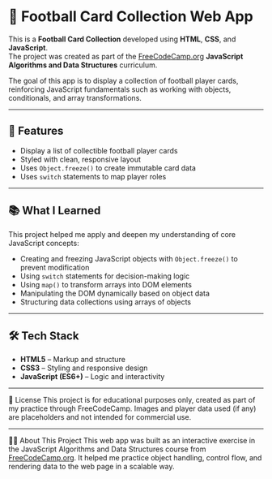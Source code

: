 # 🏈 Football Card Collection Web App

This is a **Football Card Collection** developed using **HTML**, **CSS**, and **JavaScript**.  
The project was created as part of the [FreeCodeCamp.org](https://www.freecodecamp.org/) **JavaScript Algorithms and Data Structures** curriculum.

The goal of this app is to display a collection of football player cards, reinforcing JavaScript fundamentals such as working with objects, conditionals, and array transformations.

---

## 🚀 Features

- Display a list of collectible football player cards  
- Styled with clean, responsive layout  
- Uses `Object.freeze()` to create immutable card data  
- Uses `switch` statements to map player roles

---

## 📚 What I Learned

This project helped me apply and deepen my understanding of core JavaScript concepts:

- Creating and freezing JavaScript objects with `Object.freeze()` to prevent modification  
- Using `switch` statements for decision-making logic  
- Using `map()` to transform arrays into DOM elements  
- Manipulating the DOM dynamically based on object data  
- Structuring data collections using arrays of objects

---

## 🛠️ Tech Stack

- **HTML5** – Markup and structure  
- **CSS3** – Styling and responsive design  
- **JavaScript (ES6+)** – Logic and interactivity

---

📜 License
This project is for educational purposes only, created as part of my practice through FreeCodeCamp.
Images and player data used (if any) are placeholders and not intended for commercial use.

---

👨‍💻 About This Project
This web app was built as an interactive exercise in the JavaScript Algorithms and Data Structures course from [FreeCodeCamp.org](https://www.freecodecamp.org/).
It helped me practice object handling, control flow, and rendering data to the web page in a scalable way.
